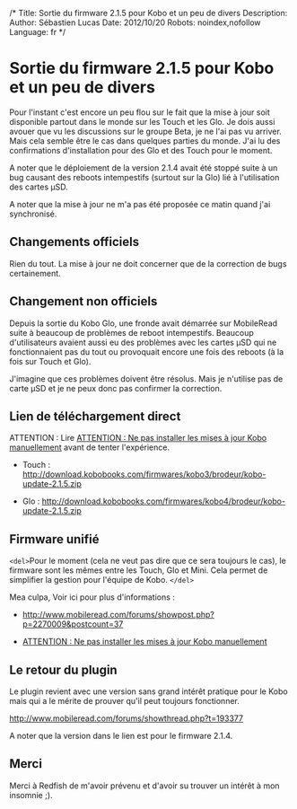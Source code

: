 /*
Title: Sortie du firmware 2.1.5 pour Kobo et un peu de divers
Description: 
Author: Sébastien Lucas
Date: 2012/10/20
Robots: noindex,nofollow
Language: fr
*/
# Sortie du firmware 2.1.5 pour Kobo et un peu de divers

Pour l'instant c'est encore un peu flou sur le fait que la mise à jour soit disponible partout dans le monde sur les Touch et les Glo. Je dois aussi avouer que vu les discussions sur le groupe Beta, je ne l'ai pas vu arriver. Mais cela semble être le cas dans quelques parties du monde. J'ai lu des confirmations d'installation pour des Glo et des Touch pour le moment.

A noter que le déploiement de la version 2.1.4 avait été stoppé suite à un bug causant des reboots intempestifs (surtout sur la Glo) lié à l'utilisation des cartes µSD.

A noter que la mise à jour ne m'a pas été proposée ce matin quand j'ai synchronisé.

## Changements officiels

Rien du tout. La mise à jour ne doit concerner que de la correction de bugs certainement.
## Changement non officiels

Depuis la sortie du Kobo Glo, une fronde avait démarrée sur MobileRead suite à beaucoup de problèmes de reboot intempestifs. Beaucoup d'utilisateurs avaient aussi eu des problèmes avec les cartes µSD qui ne fonctionnaient pas du tout ou provoquait encore une fois des reboots (à la fois sur Touch et Glo).

J'imagine que ces problèmes doivent être résolus. Mais je n'utilise pas de carte µSD et je ne peux donc pas confirmer la correction.

## Lien de téléchargement direct

ATTENTION : Lire [ATTENTION : Ne pas installer les mises à jour Kobo manuellement](/blog/kobo-ereader-touch-40) avant de tenter l'expérience.


*	Touch : http://download.kobobooks.com/firmwares/kobo3/brodeur/kobo-update-2.1.5.zip

*	Glo : http://download.kobobooks.com/firmwares/kobo4/brodeur/kobo-update-2.1.5.zip
## Firmware unifié

`<del>`Pour le moment (cela ne veut pas dire que ce sera toujours le cas), le firmware sont les mêmes entre les Touch, Glo et Mini. Cela permet de simplifier la gestion pour l'équipe de Kobo.
`</del>`

Mea culpa, Voir ici pour plus d'informations :

*	http://www.mobileread.com/forums/showpost.php?p=2270009&postcount=37

*	[ATTENTION : Ne pas installer les mises à jour Kobo manuellement](/blog/kobo-ereader-touch-40)
## Le retour du plugin

Le plugin revient avec une version sans grand intérêt pratique pour le Kobo mais qui a le mérite de prouver qu'il peut toujours fonctionner.

http://www.mobileread.com/forums/showthread.php?t=193377

A noter que la version dans le lien est pour le firmware 2.1.4.
## Merci

Merci à Redfish de m'avoir prévenu et d'avoir su trouver un intérêt à mon insomnie ;).
